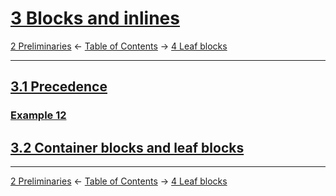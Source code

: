 # [3 Blocks and inlines](https://higuma.github.io/github-flabored-markdown/#blocks-and-inlines)

[2 Preliminaries](preliminaries.md)
← [Table of Contents](index.md) →
[4 Leaf blocks](leaf-blocks.md)

------------------------------------------------------------------------

## [3.1 Precedence](https://higuma.github.io/github-flabored-markdown/#precedence)

### [Example 12](https://higuma.github.io/github-flabored-markdown/#example-12)

## [3.2 Container blocks and leaf blocks](https://higuma.github.io/github-flabored-markdown/#container-blocks-and-leaf-blocks)

------------------------------------------------------------------------

[2 Preliminaries](preliminaries.md)
← [Table of Contents](index.md) →
[4 Leaf blocks](leaf-blocks.md)
